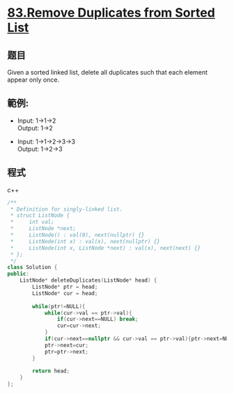 # [83.Remove Duplicates from Sorted List](https://leetcode.com/problems/remove-duplicates-from-sorted-list/)

## 题目
Given a sorted linked list, delete all duplicates such that each element appear only once.


## 範例:

* Input: 1->1->2    
  Output: 1->2
 
* Input: 1->1->2->3->3    
  Output: 1->2->3
## 程式
c++
```cpp
/**
 * Definition for singly-linked list.
 * struct ListNode {
 *     int val;
 *     ListNode *next;
 *     ListNode() : val(0), next(nullptr) {}
 *     ListNode(int x) : val(x), next(nullptr) {}
 *     ListNode(int x, ListNode *next) : val(x), next(next) {}
 * };
 */
class Solution {
public:
    ListNode* deleteDuplicates(ListNode* head) {
        ListNode* ptr = head;
        ListNode* cur = head;
        
        while(ptr!=NULL){
            while(cur->val == ptr->val){
                if(cur->next==NULL) break;
                cur=cur->next;
            }
            if(cur->next==nullptr && cur->val == ptr->val){ptr->next=NULL; break;}
            ptr->next=cur;
            ptr=ptr->next;
        }
        
        return head;
    }
};
```

